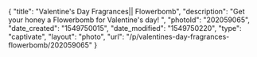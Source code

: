 {
    "title": "Valentine's Day Fragrances|| Flowerbomb",
    "description": "Get your honey a Flowerbomb for Valentine's day! ",
    "photoId": "202059065",
    "date_created": "1549750015",
    "date_modified": "1549750220",
    "type": "captivate",
    "layout": "photo",
    "url": "\/p\/valentines-day-fragrances-flowerbomb\/202059065"
}